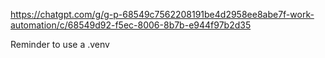 https://chatgpt.com/g/g-p-68549c7562208191be4d2958ee8abe7f-work-automation/c/68549d92-f5ec-8006-8b7b-e944f97b2d35

Reminder to use a .venv
